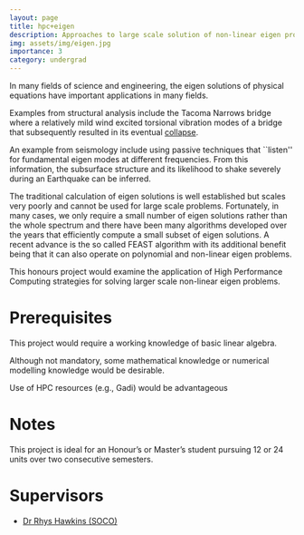 ```yaml
---
layout: page
title: hpc+eigen
description: Approaches to large scale solution of non-linear eigen problems.
img: assets/img/eigen.jpg
importance: 3
category: undergrad
---
```


In many fields of science and engineering, the eigen solutions of physical
equations have important applications in many fields.

Examples from structural analysis include the Tacoma Narrows bridge
where a relatively mild wind excited torsional vibration modes of a
bridge that subsequently resulted in its eventual [collapse](https://en.wikipedia.org/wiki/Tacoma_Narrows_Bridge_(1940)).

An example from seismology include using passive techniques that
``listen'' for fundamental eigen modes at different frequencies. From
this information, the subsurface structure and its likelihood to shake
severely during an Earthquake can be inferred.

The traditional calculation of eigen solutions is well established but
scales very poorly and cannot be used for large scale problems.
Fortunately, in many cases, we only require a small number of eigen
solutions rather than the whole spectrum and there have been many
algorithms developed over the years that efficiently compute a small
subset of eigen solutions.  A recent advance is the so called FEAST
algorithm with its additional benefit being that
it can also operate on polynomial and non-linear eigen problems.

This honours project would examine the application of High Performance
Computing strategies for solving larger scale non-linear eigen
problems.

# Prerequisites

This project would require a working knowledge of basic linear algebra.

Although not mandatory, some mathematical knowledge or numerical modelling knowledge would be desirable.

Use of HPC resources (e.g., Gadi) would be advantageous

# Notes

This project is ideal for an Honour’s or Master’s student pursuing 12 or 24 units over two consecutive semesters.

# Supervisors

- [Dr Rhys Hawkins (SOCO)](https://comp.anu.edu.au/people/rhys-hawkins/)

